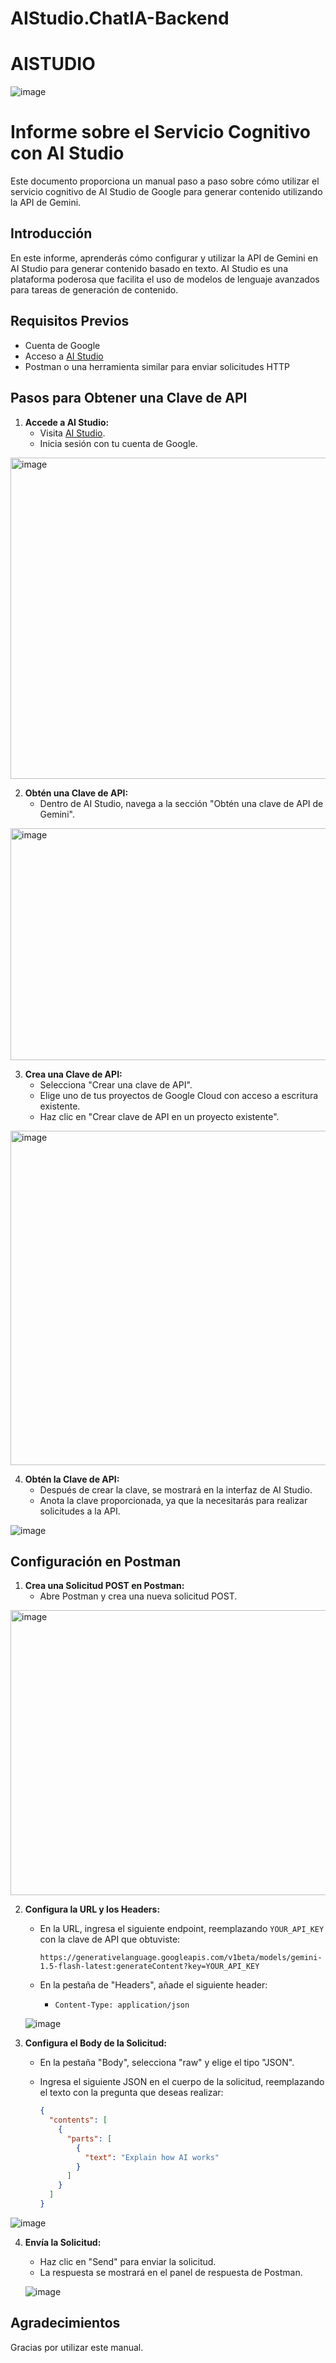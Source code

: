 # AIStudio.ChatIA-Backend
# AISTUDIO
![image](https://github.com/user-attachments/assets/60846cfd-34ab-4978-80a7-a9f794f811ba)

# Informe sobre el Servicio Cognitivo con AI Studio

Este documento proporciona un manual paso a paso sobre cómo utilizar el servicio cognitivo de AI Studio de Google para generar contenido utilizando la API de Gemini.

## Introducción

En este informe, aprenderás cómo configurar y utilizar la API de Gemini en AI Studio para generar contenido basado en texto. AI Studio es una plataforma poderosa que facilita el uso de modelos de lenguaje avanzados para tareas de generación de contenido.

## Requisitos Previos

- Cuenta de Google
- Acceso a [AI Studio](https://ai.google.dev/aistudio?hl=es-419)
- Postman o una herramienta similar para enviar solicitudes HTTP

## Pasos para Obtener una Clave de API

1. **Accede a AI Studio:**
   - Visita [AI Studio](https://ai.google.dev/aistudio?hl=es-419).
   - Inicia sesión con tu cuenta de Google.

  <img width="1113" height="514" alt="image" src="https://github.com/user-attachments/assets/718abba2-471e-4715-8dd3-ea92d2f49ae3" />

2. **Obtén una Clave de API:**
   - Dentro de AI Studio, navega a la sección "Obtén una clave de API de Gemini".

  <img width="1059" height="371" alt="image" src="https://github.com/user-attachments/assets/047f71f9-e0ab-4cfb-baca-ca49ce05eb1d" />

3. **Crea una Clave de API:**
   - Selecciona "Crear una clave de API".
   - Elige uno de tus proyectos de Google Cloud con acceso a escritura existente.
   - Haz clic en "Crear clave de API en un proyecto existente".

  <img width="1078" height="535" alt="image" src="https://github.com/user-attachments/assets/17e62407-e47f-496f-aaba-824dd6016572" />

4. **Obtén la Clave de API:**
   - Después de crear la clave, se mostrará en la interfaz de AI Studio.
   - Anota la clave proporcionada, ya que la necesitarás para realizar solicitudes a la API.

  ![image](https://github.com/user-attachments/assets/27e98e90-6396-4751-aedb-3558c2b4493e)


## Configuración en Postman

1. **Crea una Solicitud POST en Postman:**
   - Abre Postman y crea una nueva solicitud POST.

  <img width="1071" height="456" alt="image" src="https://github.com/user-attachments/assets/b0f75aaa-286e-4274-80bb-5168cc9742d1" />

2. **Configura la URL y los Headers:**
   - En la URL, ingresa el siguiente endpoint, reemplazando `YOUR_API_KEY` con la clave de API que obtuviste:

     ```
     https://generativelanguage.googleapis.com/v1beta/models/gemini-1.5-flash-latest:generateContent?key=YOUR_API_KEY
     ```

   - En la pestaña de "Headers", añade el siguiente header:
     - `Content-Type: application/json`

   ![image](https://github.com/user-attachments/assets/e4a61d84-4c81-4536-9648-daf7e5827fcf)


3. **Configura el Body de la Solicitud:**
   - En la pestaña "Body", selecciona "raw" y elige el tipo "JSON".
   - Ingresa el siguiente JSON en el cuerpo de la solicitud, reemplazando el texto con la pregunta que deseas realizar:

     ```json
     {
       "contents": [
         {
           "parts": [
             {
               "text": "Explain how AI works"
             }
           ]
         }
       ]
     }
     ```

  ![image](https://github.com/user-attachments/assets/07409d49-7ad5-459b-b17b-8a0daa7b7bbc)


4. **Envía la Solicitud:**
   - Haz clic en "Send" para enviar la solicitud.
   - La respuesta se mostrará en el panel de respuesta de Postman.

   ![image](https://github.com/user-attachments/assets/fca5be98-d945-49cd-a240-8bbda650fe14)


## Agradecimientos

Gracias por utilizar este manual.
